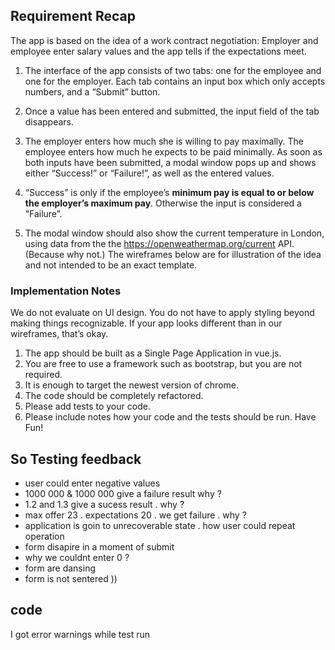 ## Requirement Recap 

The app is based on the idea of a work contract negotiation: Employer and employee enter
salary values and the app tells if the expectations meet.

1. The interface of the app consists of two tabs: one for the employee and one for the
employer. Each tab contains an input box which only accepts numbers, and a “Submit”
button. 
1. Once a value has been entered and submitted, the input field of the tab disappears.

1. The employer enters how much she is willing to pay maximally. The employee enters how
much he expects to be paid minimally. As soon as both inputs have been submitted, a modal
window pops up and shows either “Success!” or “Failure!”, as well as the entered values.

1. “Success” is only if the employee’s **minimum pay is equal to or below the employer’s
maximum pay**. Otherwise the input is considered a “Failure”.

1. The modal window should also show the current temperature in London, using data from the
the https://openweathermap.org/current API. (Because why not.)
The wireframes below are for illustration of the idea and not intended to be an exact
template.

### Implementation Notes
 We do not evaluate on UI design. You do not have to apply styling beyond making
things recognizable. If your app looks different than in our wireframes, that’s okay.
  1. The app should be built as a Single Page Application in vue.js.
  1. You are free to use a framework such as bootstrap, but you are not required.
  1. It is enough to target the newest version of chrome.
  1. The code should be completely refactored.
  1. Please add tests to your code.
  1. Please include notes how your code and the tests should be run.
Have Fun!

## So Testing feedback 

 - user could enter negative values 
 - 1000 000 & 1000 000 give a failure result why ?
 - 1.2 and 1.3 give a sucess result . why ?
 - max offer 23 . expectations 20 . we get failure . why ? 
 - application is goin to unrecoverable state . how user could repeat operation 
 - form disapire in a moment of submit
 - why we couldnt enter 0 ?
 - form are dansing 
 - form is not sentered ))
 
 ## code 
 I got error warnings while test run
 

